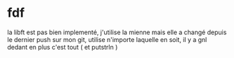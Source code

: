 # fdf
la libft est pas bien implementé, j'utilise la mienne mais elle a changé depuis le dernier push sur mon git, utilise n'importe laquelle en soit, il y a gnl dedant en plus c'est tout ( et putstrln ) 
